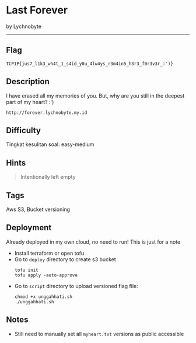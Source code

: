 # Last Forever

by Lychnobyte

---

## Flag

```
TCP1P{jus7_l1k3_wh4t_1_s4id_y0u_4lw4ys_r3m4in5_h3r3_f0r3v3r_:')}
```

## Description
I have erased all my memories of you. But, why are you still in the deepest part of my heart? :')

`http://forever.lychnobyte.my.id`

## Difficulty
Tingkat kesulitan soal: easy-medium

## Hints
> Intentionally left empty

## Tags
Aws S3, Bucket versioning

## Deployment
Already deployed in my own cloud, no need to run! This is just for a note
- Install terraform or open tofu
- Go to `deploy` directory to create s3 bucket
    ```
    tofu init
    tofu apply -auto-approve
    ```
- Go to `script` directory to upload versioned flag file:
    ```
    chmod +x unggahhati.sh
    ./unggahhati.sh
    ```

## Notes
- Still need to manually set all `myheart.txt` versions as public accessible